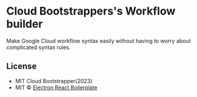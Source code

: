 # Cloud Bootstrappers's Workflow builder

Make Google Cloud workflow syntax easily without having to worry about complicated syntax rules.


## License
- MIT Cloud Bootstrapper(2023)
- MIT © [Electron React Boilerplate](https://github.com/electron-react-boilerplate)

